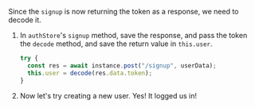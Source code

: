 Since the `signup` is now returning the token as a response, we need to decode it.

1. In `authStore`'s `signup` method, save the response, and pass the token the `decode` method, and save the return value in `this.user`.

   ```javascript
   try {
     const res = await instance.post("/signup", userData);
     this.user = decode(res.data.token);
   }
   ```

2. Now let's try creating a new user. Yes! It logged us in!

